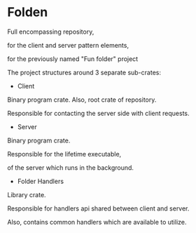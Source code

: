 # Folden
Full encompassing repository, 

for the client and server pattern elements, 

for the previously named "Fun folder" project

The project structures around 3 separate sub-crates:

- Client

Binary program crate.
Also, root crate of repository.

Responsible for contacting the server side with client requests.

- Server

Binary program crate.

Responsible for the lifetime executable,
 
 of the server which runs in the background.

- Folder Handlers

Library crate.

Responsible for handlers api shared between client and server.

Also, contains common handlers which are available to utilize.